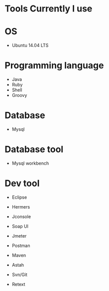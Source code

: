 Tools Currently I use
=====

# OS

* Ubuntu 14.04 LTS

# Programming language

* Java
* Ruby
* Shell
* Groovy

# Database

* Mysql

# Database tool

* Mysql workbench

# Dev tool

* Eclipse

* Hermers

* Jconsole

* Soap UI

* Jmeter

* Postman

* Maven

* Astah

* Svn/Git

* Retext
